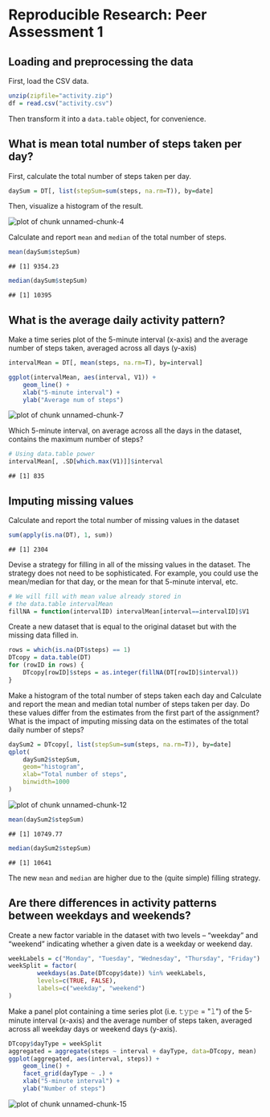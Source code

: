 # Reproducible Research: Peer Assessment 1


## Loading and preprocessing the data

First, load the CSV data.


```r
unzip(zipfile="activity.zip")
df = read.csv("activity.csv")
```

Then transform it into a `data.table` object, for convenience.



## What is mean total number of steps taken per day?

First, calculate the total number of steps taken per day.


```r
daySum = DT[, list(stepSum=sum(steps, na.rm=T)), by=date]
```

Then, visualize a histogram of the result.

![plot of chunk unnamed-chunk-4](figure/unnamed-chunk-4-1.png)

Calculate and report `mean` and `median` of the total number of steps.


```r
mean(daySum$stepSum)
```

```
## [1] 9354.23
```

```r
median(daySum$stepSum)
```

```
## [1] 10395
```

## What is the average daily activity pattern?

Make a time series plot of the 5-minute interval (x-axis) and the average number of steps taken, averaged across all days (y-axis)


```r
intervalMean = DT[, mean(steps, na.rm=T), by=interval]

ggplot(intervalMean, aes(interval, V1)) +
    geom_line() +
    xlab("5-minute interval") +
    ylab("Average num of steps")
```

![plot of chunk unnamed-chunk-7](figure/unnamed-chunk-7-1.png)

Which 5-minute interval, on average across all the days in the dataset, contains the maximum number of steps?


```r
# Using data.table power
intervalMean[, .SD[which.max(V1)]]$interval
```

```
## [1] 835
```

## Imputing missing values

Calculate and report the total number of missing values in the dataset


```r
sum(apply(is.na(DT), 1, sum))
```

```
## [1] 2304
```
Devise a strategy for filling in all of the missing values in the dataset. The strategy does not need to be sophisticated. For example, you could use the mean/median for that day, or the mean for that 5-minute interval, etc.


```r
# We will fill with mean value already stored in
# the data.table intervalMean
fillNA = function(intervalID) intervalMean[interval==intervalID]$V1
```

Create a new dataset that is equal to the original dataset but with the missing data filled in.


```r
rows = which(is.na(DT$steps) == 1)
DTcopy = data.table(DT)
for (rowID in rows) {
    DTcopy[rowID]$steps = as.integer(fillNA(DT[rowID]$interval))
}
```

Make a histogram of the total number of steps taken each day and Calculate and report the mean and median total number of steps taken per day. Do these values differ from the estimates from the first part of the assignment? What is the impact of imputing missing data on the estimates of the total daily number of steps?


```r
daySum2 = DTcopy[, list(stepSum=sum(steps, na.rm=T)), by=date]
qplot(
    daySum2$stepSum,
    geom="histogram",
    xlab="Total number of steps",
    binwidth=1000
)
```

![plot of chunk unnamed-chunk-12](figure/unnamed-chunk-12-1.png)

```r
mean(daySum2$stepSum)
```

```
## [1] 10749.77
```

```r
median(daySum2$stepSum)
```

```
## [1] 10641
```

The new `mean` and `median` are higher due to the (quite simple) filling strategy.

## Are there differences in activity patterns between weekdays and weekends?

Create a new factor variable in the dataset with two levels – “weekday” and “weekend” indicating whether a given date is a weekday or weekend day.




```r
weekLabels = c("Monday", "Tuesday", "Wednesday", "Thursday", "Friday")
weekSplit = factor(
        weekdays(as.Date(DTcopy$date)) %in% weekLabels,
        levels=c(TRUE, FALSE),
        labels=c("weekday", "weekend")
)
```

Make a panel plot containing a time series plot (i.e. 𝚝𝚢𝚙𝚎 = "𝚕") of the 5-minute interval (x-axis) and the average number of steps taken, averaged across all weekday days or weekend days (y-axis).


```r
DTcopy$dayType = weekSplit
aggregated = aggregate(steps ~ interval + dayType, data=DTcopy, mean)
ggplot(aggregated, aes(interval, steps)) +
    geom_line() +
    facet_grid(dayType ~ .) +
    xlab("5-minute interval") +
    ylab("Number of steps")
```

![plot of chunk unnamed-chunk-15](figure/unnamed-chunk-15-1.png)
